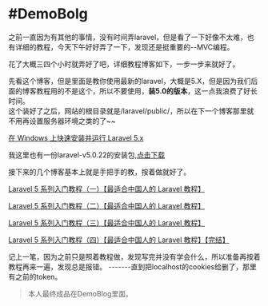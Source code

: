 #DemoBolg
===

之前一直因为有其他的事情，没有时间弄laravel，但是看了一下好像不太难，也有详细的教程，今天下午好好弄了一下，发现还是挺重要的--MVC编程。


花了大概三四个小时就弄好了吧，详细教程博客如下，一步一步来就好了。


先看这个博客，但是里面是教你使用最新的laravel，大概是5.X，但是因为我们后面的博客教程用的不是这个，所以不要使用，**装5.0的版本**，这一点我浪费了好长时间。  
这个装好了之后，网站的根目录就是/laravel/public/，所以在下一个博客那里就不用再设置服务器环境之类的了~~  

[在 Windows 上快速安装并运行 Laravel 5.x](http://www.golaravel.com/post/install-and-run-laravel-5-x-on-windows/)

我这里也有一份laravel-v5.0.22的安装包,[点击下载](laravel-v5.0.22.zip)

接下来的几个博客基本上就是手把手的教，按着做就好了。

[Laravel 5 系列入门教程（一）【最适合中国人的 Laravel 教程】](https://lvwenhan.com/laravel/432.html)

[Laravel 5 系列入门教程（二）【最适合中国人的 Laravel 教程】](https://lvwenhan.com/laravel/433.html)

[Laravel 5 系列入门教程（三）【最适合中国人的 Laravel 教程】](https://lvwenhan.com/laravel/434.html)

[Laravel 5 系列入门教程（四）【最适合中国人的 Laravel 教程】【完结】](https://lvwenhan.com/laravel/435.html)

记上一笔，因为之前只是照着教程做，发现写完并没有学会什么，所以准备再按着教程再来一遍，发现总是报错。
-------直到把localhost的cookies给删了，那里有之前的token。

>本人最终成品在DemoBlog里面。